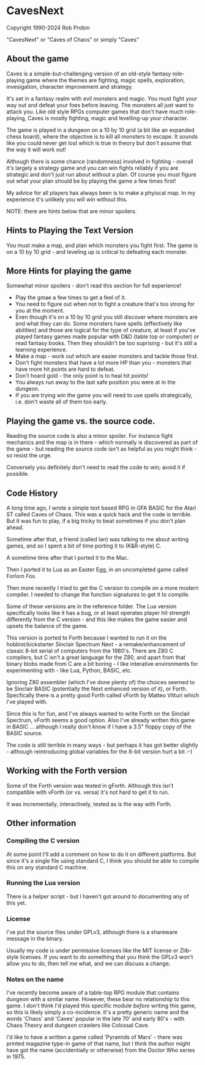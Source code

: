 # CavesNext

Copyright 1990-2024 Rob Probin

"CavesNext" or "Caves of Chaos" or simply "Caves"

## About the game

Caves is a simple-but-challenging version of an old-style fantasy role-playing game where the themes are fighting, magic spells, exploration, invesigation, character improvement and strategy.

It's set in a fantasy realm with evil monsters and magic. You must fight your way out and defeat your foes before leaving. The monsters all just want to attack you. Like old style RPGs computer games that don't have much role-playing, Caves is mostly fighting, magic and levelling-up your character.

The game is played in a dungeon on a 10 by 10 grid (a bit like an expanded chess board), where the objective is to kill all monsters to escape. It sounds like you could never get lost 
which is true in theory but don't assume that the way it will work out!

Although there is some chance (randomness) involved in fighting - overall it's largely a strategy game and you can win fights reliably if you are strategic and don't just run about without a plan. Of course you must figure out what your plan should be by playing the game a few times first!

My advice for all players has always been is to make a phyiscal map. In my experience it's unlikely you will win without this. 

NOTE: there are hints below that are minor spoilers.

## Hints to Playing the Text Version

You must make a map, and plan which monsters you fight first. The game is on a 10 by 10 grid - and leveling up is critical to defeating each monster.

## More Hints for playing the game

Somewhat minor spoilers - don't read this section for full experience!

* Play the gmae a few times to get a feel of it. 
* You need to figure out when not to fight a creature that's too strong for you at the moment.
* Even though it's on a 10 by 10 grid you still discover where monsters are and what they can do. Some monsters have spells (effectively like abilities) and those are logical for the type of creature, at least if you've played fantasy games made popular with D&D (table top or computer) or read fantasy books. Then they shouldn't be too suprising - but it's still a learning experience. 
* Make a map - work out which are easier monsters and tackle those first.
* Don't fight monsters that have a lot more HP than you -  monsters that 
have more hit points are hard to defeat.
* Don't hoard gold - the only point is to heal hit points!
* You always run away to the last safe position you were at in the dungeon.
* If you are trying win the game you will need to use spells strategically, i.e. don't waste all of them too early. 

## Playing the game vs. the source code.

Reading the source code is also a minor spoiler. For instance fight mechanics and the 
map is in there - which normally is discovered as part of the game - but reading
the source code isn't as helpful as you might think - so resist the urge. 

Conversely you definitely don't need to read the code to win; avoid it if possible.

## Code History

A long time ago, I wrote a simple text based RPG in GFA BASIC for the Atari ST called Caves of Chaos. This was a quick hack and the code is terrible. But it was fun to play, if a big tricky to beat sometimes if you don't plan ahead. 

Sometime after that, a friend (called Ian) was talking to me about writing games, and so I spent a bit of time porting it to (K&R-style) C.

A sometime time after that I ported it to the Mac. 

Then I ported it to Lua as an Easter Egg, in an uncompleted game called Forlorn Fox.

Then more recently I tried to get the C version to compile on a more modern compiler. I needed to change the function signatures to get it to compile. 

Some of these versions are in the reference folder. The Lua version specifically looks like it has a bug, or at least operates player hit strength differently from the C version - and this like makes the game easier and upsets the balance of the game.

This version is ported to Forth because I wanted to run it on the hobbist/kickstarter Sinclair Spectrum Next - a remake/enhancement of classic 8-bit serial of computers from the 1980's. There are Z80 C compilers, but C isn't a great language for the Z80, and apart from that binary blobs made from C are a bit boring - I like interative environments for experimenting with - like Lua, Python, BASIC, etc.

Ignoring Z80 assembler (which I've done plenty of) the choices seemed to be Sinclair BASIC (potentially the Next enhanced version of it), or Forth. Specfically there is a pretty good Forth called vForth by Matteo Vitturi which I've played with. 

Since this is for fun, and I've always wanted to write Forth on the Sinclair Spectrum, vForth seems a good option. Also I've already written this game in BASIC ... although I really don't know if I have a 3.5" floppy copy of the BASIC source.

The code is still terrible in many ways - but perhaps it has got better slightly - although reintroducing global variables for the 8-bit version hurt a bit :-)



## Working with the Forth version

Some of the Forth version was tested in gForth. Although this isn't compatible with vForth (or vs. versa) it's not hard to get it to run.

It was incrementally, interactively, tested as is the way with Forth. 

## Other information

### Compiling the C version

At some point I'll add a comment on how to do it on different platforms. But since it's a single file using standard C, I think you should be able to compile this on any standard C machine.

### Running the Lua version

There is a helper script - but I haven't got around to documenting any of this yet.

### License

I've put the source files under GPLv3, although there is a shareware message in the binary. 

Usually my code is under permissive licenses like the MIT license or Zlib-style licenses. If you want to do something that you think the GPLv3 won't allow you to do, then tell me what, and we can discuss a change.

### Notes on the name

I've recently become aware of a table-top RPG module that contains dungeon with a similar name. However, these bear no relationship to this game. I don't think I'd played this specific module *before* writing this game, so this is likely simply a co-incidence. It's a pretty generic name and the words 'Chaos' and 'Caves' popular in the late 70' and early 80's - with Chaos Theory and dungeon crawlers like Colossal Cave.

I'd like to have a written a game called 'Pyramids of Mars' - there was printed magazine type-in game of that name, but I think the author might have got the name (accidentially or otherwise) from the Doctor Who series in 1975.


